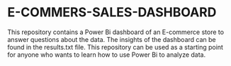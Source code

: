 # E-COMMERS-SALES-DASHBOARD
This repository contains a Power Bi dashboard of an E-commerce store to answer questions about the data.  The insights of the dashboard can be found in the results.txt file. This repository can be used as a starting point for  anyone who wants to learn how to use Power Bi to analyze data.
